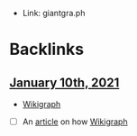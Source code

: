 - Link: giantgra.ph

# Backlinks
## [January 10th, 2021](<January 10th, 2021.md>)
- [Wikigraph](<Wikigraph.md>)

- [ ] An [article](<article.md>) on how [Wikigraph](<Wikigraph.md>)

